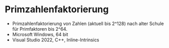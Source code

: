 # Primzahlenfaktorierung
* Primzahlenfaktorierung von Zahlen (aktuell bis 2^128) nach alter Schule für Primfaktoren bis 2^64.
* Microsoft Windows, 64 bit
* Visual Studio 2022, C++, Inline-Intrinsics

